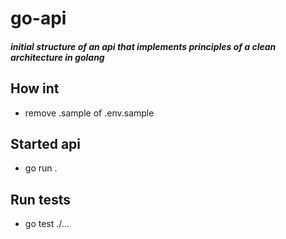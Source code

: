 # go-api

##### *initial structure of an api that implements principles of a clean architecture in golang*

## How int

- remove .sample of .env.sample

## Started api

- go run .

## Run tests

- go test ./...